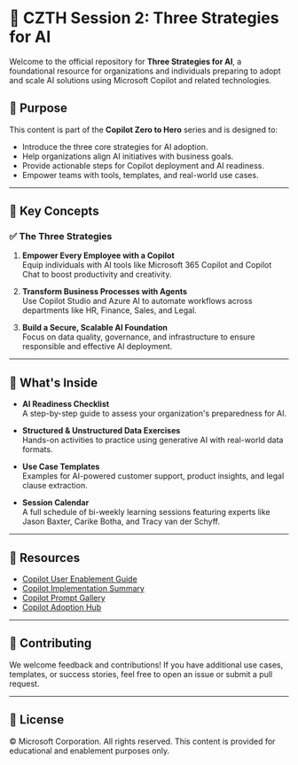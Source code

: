 # 📘 CZTH Session 2: Three Strategies for AI

Welcome to the official repository for **Three Strategies for AI**, a foundational resource for organizations and individuals preparing to adopt and scale AI solutions using Microsoft Copilot and related technologies.

## 🎯 Purpose

This content is part of the **Copilot Zero to Hero** series and is designed to:
- Introduce the three core strategies for AI adoption.
- Help organizations align AI initiatives with business goals.
- Provide actionable steps for Copilot deployment and AI readiness.
- Empower teams with tools, templates, and real-world use cases.

---

## 🧠 Key Concepts
### ✅ The Three Strategies
1. **Empower Every Employee with a Copilot**  
   Equip individuals with AI tools like Microsoft 365 Copilot and Copilot Chat to boost productivity and creativity.

2. **Transform Business Processes with Agents**  
   Use Copilot Studio and Azure AI to automate workflows across departments like HR, Finance, Sales, and Legal.

3. **Build a Secure, Scalable AI Foundation**  
   Focus on data quality, governance, and infrastructure to ensure responsible and effective AI deployment.

---

## 🧰 What's Inside

- **AI Readiness Checklist**  
  A step-by-step guide to assess your organization's preparedness for AI.

- **Structured & Unstructured Data Exercises**  
  Hands-on activities to practice using generative AI with real-world data formats.

- **Use Case Templates**  
  Examples for AI-powered customer support, product insights, and legal clause extraction.

- **Session Calendar**  
  A full schedule of bi-weekly learning sessions featuring experts like Jason Baxter, Carike Botha, and Tracy van der Schyff.

---

## 📎 Resources

- [Copilot User Enablement Guide](https://aka.ms/Copilot/UserEnablementGuide)  
- [Copilot Implementation Summary](https://aka.ms/Copilot/ImplementationSummaryGuide)  
- [Copilot Prompt Gallery](https://aka.ms/copilotlab)  
- [Copilot Adoption Hub](https://aka.ms/CopilotAdoptionHub)

---

## 🤝 Contributing
We welcome feedback and contributions! If you have additional use cases, templates, or success stories, feel free to open an issue or submit a pull request.

---

## 📜 License

© Microsoft Corporation. All rights reserved. This content is provided for educational and enablement purposes only.

